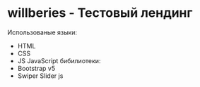 # willberies - Тестовый лендинг
Использованые языки:
- HTML
- CSS
- JS
JavaScript бибилиотеки:
- Bootstrap v5
- Swiper Slider js

